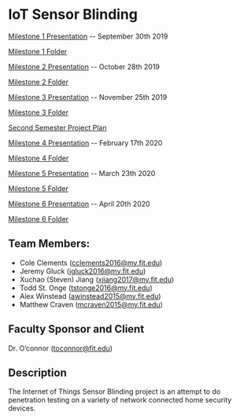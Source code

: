 # IoT Sensor Blinding
[Milestone 1 Presentation](./Milestone%201/Milestone%201%20Presentation.pptx) -- September 30th 2019

[Milestone 1 Folder](./Milestone%201)

[Milestone 2 Presentation](./Milestone%202/Milestone%202%20Presentation.pdf) -- October 28th 2019

[Milestone 2 Folder](./Milestone%202)

[Milestone 3 Presentation](./Milestone%203/Milestone%203%20Presentation.pdf) -- November 25th 2019

[Milestone 3 Folder](./Milestone%203)

[Second Semester Project Plan](./Project%20Plan%202nd%20Semester/Project%20Plan%20Presentation.pdf)

[Milestone 4 Presentation](./Milestone%204/Milestone%204%20Presentation.pdf) -- February 17th 2020

[Milestone 4 Folder](./Milestone%204)

[Milestone 5 Presentation](./Milestone%205/Milestone%205%20Presentation.pdf) -- March 23th 2020

[Milestone 5 Folder](./Milestone%205)

[Milestone 6 Presentation](./Milestone%206/Milestone%206%20Presentation.pdf) -- April 20th 2020

[Milestone 6 Folder](./Milestone%206)

## Team Members:

- Cole Clements (cclements2016@my.fit.edu)
- Jeremy Gluck (jgluck2016@my.fit.edu)
- Xuchao (Steven) Jiang (xjiang2017@my.fit.edu)
- Todd St. Onge (tstonge2016@my.fit.edu)
- Alex Winstead (awinstead2015@my.fit.edu)
- Matthew Craven (mcraven2015@my.fit.edu)

## Faculty Sponsor and Client

Dr. O’connor (toconnor@fit.edu)

## Description

The Internet of Things Sensor Blinding project is an attempt to do penetration testing on a variety of network connected home security devices.
